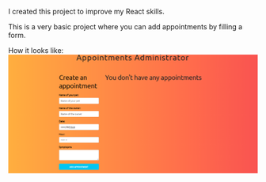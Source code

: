 I created this project to improve my React skills.

This is a very basic project where you can add appointments by filling a form.

How it looks like:
![](public/img/project.PNG)
